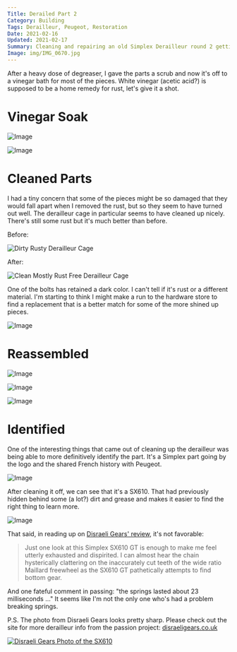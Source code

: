 ```yaml
---
Title: Derailed Part 2
Category: Building
Tags: Derailleur, Peugeot, Restoration
Date: 2021-02-16
Updated: 2021-02-17
Summary: Cleaning and repairing an old Simplex Derailleur round 2 getting rid of some rust
Image: img/IMG_0670.jpg
---
```


After a heavy dose of degreaser, I gave the parts a scrub and now it's off to a
vinegar bath for most of the pieces. White vinegar (acetic acid?) is supposed to
be a home remedy for rust, let's give it a shot.

# Vinegar Soak

![Image]({attach}/img/IMG_0671.jpg)

![Image]({attach}/img/IMG_0673.jpg)

# Cleaned Parts

I had a tiny concern that some
of the pieces might be so damaged that they would fall apart when I removed the
rust, but so they seem to have turned out well. The derailleur cage in
particular seems to have cleaned up nicely. There's still some rust but it's
much better than before.

Before:

![Dirty Rusty Derailleur Cage]({attach}/img/IMG_0662.jpg)

After:

![Clean Mostly Rust Free Derailleur Cage]({attach}/img/IMG_0676.jpg)

One of the bolts has retained a dark color. I can't tell if it's rust or a
different material. I'm starting to think I might make a run to the hardware
store to find a replacement that is a better match for some of the more shined
up pieces.

![Image]({attach}/img/IMG_0677.jpg)

# Reassembled

![Image]({attach}/img/IMG_0678.jpg)

![Image]({attach}/img/IMG_0680.jpg)

![Image]({attach}/img/IMG_0681.jpg)

# Identified

One of the interesting things that came out of cleaning up the derailleur was
being able to more definitively identify the part. It's a Simplex part going by
the logo and the shared French history with Peugeot.

![Image]({attach}/img/IMG_0685.jpg)

After cleaning it off, we can see that it's a SX610. That had previously hidden
behind some (a lot?) dirt and grease and makes it easier to find the right thing
to learn more.

![Image]({attach}/img/IMG_0682.jpg)

That said, in reading up on [Disraeli Gears' review](http://www.disraeligears.co.uk/Site/Simplex_SX610_GTSP_derailleur.html), it's not favorable:

> Just one look at this Simplex SX610 GT is enough to make me feel utterly exhausted and dispirited. I can almost hear the chain hysterically clattering on the inaccurately cut teeth of the wide ratio Maillard freewheel as the SX610 GT pathetically attempts to find bottom gear.

And one fateful comment in passing: "the springs lasted about 23 milliseconds
..."
It seems like I'm not the only one who's had a problem breaking springs.

P.S. The photo from Disraeli Gears looks pretty sharp. Please check out the site
for more derailleur info from the passion project: [disraeligears.co.uk](http://www.disraeligears.co.uk)


[![Disraeli Gears Photo of the SX610](http://www.disraeligears.co.uk/Site/00_Additional_images/Simplex_SX610_GT_derailleur_additional_image_01.jpg)](http://www.disraeligears.co.uk/Site/Simplex_SX610_GTSP_derailleur.html)
